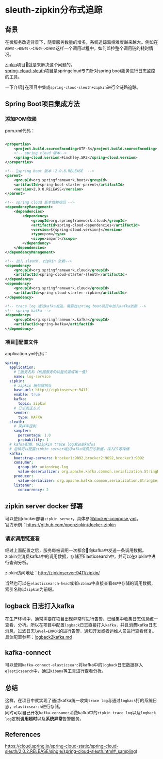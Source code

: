 # sleuth-zipkin分布式追踪

## 背景

在微服务改造背景下，随着服务数量的增多，系统追踪监控难度越来越大。例如在`A服务->B服务->C服务->D服务`这样一个调用过程中，如何监控整个调用链的耗时情况。

[zipkin](https://github.com/openzipkin/zipkin)项目就是来解决这个问题的。  
[spring-cloud-sleuth](https://github.com/spring-cloud/spring-cloud-sleuth)项目是springcloud专门针对spring boot服务进行日志监控的工具。

一下介绍在项目中集成`spring-cloud-sleuth+zipkin`进行全链路追踪。

## Spring Boot项目集成方法  

### 添加POM依赖

pom.xml代码：

```xml

<properties>
    <project.build.sourceEncoding>UTF-8</project.build.sourceEncoding>
    <!-- spring cloud 版本-->
    <spring-cloud.version>Finchley.SR2</spring-cloud.version>
</properties>

<!-- spring boot 版本：2.0.8.RELEASE  -->
<parent>
    <groupId>org.springframework.boot</groupId>
    <artifactId>spring-boot-starter-parent</artifactId>
    <version>2.0.8.RELEASE</version>
</parent>

<!-- spring cloud 版本依赖规范 -->
<dependencyManagement>
    <dependencies>
        <dependency>
            <groupId>org.springframework.cloud</groupId>
            <artifactId>spring-cloud-dependencies</artifactId>
            <version>${spring-cloud.version}</version>
            <type>pom</type>
            <scope>import</scope>
        </dependency>
    </dependencies>
</dependencyManagement>

<!-- 加入 sleuth, zipkin 依赖-->
<dependency>
    <groupId>org.springframework.cloud</groupId>
    <artifactId>spring-cloud-starter-sleuth</artifactId>
</dependency>
<dependency>
    <groupId>org.springframework.cloud</groupId>
    <artifactId>spring-cloud-starter-zipkin</artifactId>
</dependency>

<!-- trace log 通过kafka发送，需要在spring boot项目中加入kafka依赖 -->
<!-- spring kafka -->
<dependency>
    <groupId>org.springframework.kafka</groupId>
    <artifactId>spring-kafka</artifactId>
</dependency>
```

### 项目配置文件

application.yml代码：

```yaml
spring:
  application:
    # 服务名称（根据服务的功能设置成唯一值）
    name: log-service
  zipkin:
    # zipkin 服务端地址
    base-url: http://zipkinserver:9411
    enable: true
    kafka:
      topic: zipkin
    # 日志发送方式  
    sender:
      type: KAFKA
  sleuth:
    # 采样率控制
    sampler:
      percentage: 1.0
      probability: 1
  # kafka配置，将zipkin trace log发送到kafka
  # 后续可以配置zipkin server端从kafka消费日志数据，存入ES等存储
  kafka:
    bootstrap-servers: brocker1:9092,brocker2:9092,brocker3:9092
    consumer:
      group-id: uniondrug-log
      value-deserializer: org.apache.kafka.common.serialization.StringDeserializer
    producer:
      value-serializer: org.apache.kafka.common.serialization.StringSerializer
    listener:
      concurrency: 2
```

## zipkin server docker 部署

可以使用docker部署`zipkin server`，具体参照[docker-compose.yml](docker-compose.yml)。  
官方示例：<https://github.com/openzipkin/docker-zipkin>

### 请求调用链查看

经过上面配置之后，服务每被调用一次都会向kafka中发送一条调用数据。zipkin会消费kafka中的调用数据，存储至Elasticsearch中，并可以在zipkin中进行查询分析。

zipkin访问地址：<http://zipkinserver:9411/zipkin/>

当然也可以在`elasticsearch-head`或者`kibana`中直接查看es中存储的调用数据，索引名称以`zipkin`为前缀。

## logback 日志打入kafka

在生产环境中，通常需要在项目出现异常时进行告警，已经集中收集日志信息统一查看、分析。所以在项目中配置`logback`日志直接打入`kafka`，并且消费kafka日志消息，过滤日志`level=ERROR`的进行告警，通知开发或者运维人员进行查看修复。  
具体配置参照：[logback2kafka.md](logback2kafka.md)

## kafka-connect

可以使用`kafka-connect-elasticsearc`将kafka中的`logback`日志数据存入`elasticsearch`中，通过`kibana`等工具进行查看分析。

## 总结

这样，在项目中就实现了通过kafka统一收集`trace log`与通过`logback`打的系统日志，`elasticsearch`进行存储。  
同时可以自己开发`kafka-consumer`消费kafka中的`zipkin trace log`以及`logback log`定制**调用超时**以及**系统异常**告警服务。

## References

<https://cloud.spring.io/spring-cloud-static/spring-cloud-sleuth/2.0.2.RELEASE/single/spring-cloud-sleuth.html#_sampling>)
